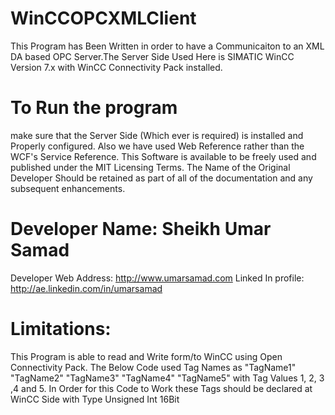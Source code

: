# WinCCOPCXMLClient
This Program has Been Written in order to have a Communicaiton to an XML DA based OPC Server.The Server Side Used Here is SIMATIC WinCC Version 7.x with WinCC Connectivity Pack installed.
# To Run the program
make sure that the Server Side (Which ever is required) is installed and Properly configured. Also we have used Web Reference rather than the WCF's Service Reference. This Software is available to be freely used and published under the MIT Licensing Terms.
The Name of the Original Developer Should be retained as part of all of the documentation and any subsequent enhancements.
# Developer Name: Sheikh Umar Samad
Developer Web Address: http://www.umarsamad.com
Linked In profile: http://ae.linkedin.com/in/umarsamad

# Limitations:
This Program is able to read and Write form/to WinCC using Open Connectivity Pack.     The Below Code used Tag Names as "TagName1" "TagName2" "TagName3" "TagName4" "TagName5"    with Tag Values 1, 2, 3 ,4 and 5.     In Order for this Code to Work these Tags should be declared at WinCC Side with Type Unsigned Int 16Bit 
